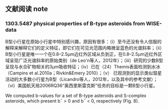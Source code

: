 ## 文献阅读 note
### 1303.5487 physical properties of B-type asteroids from WISE-data
B型小行星在原始小行星中特别感兴趣，原因有很多：（i）至今还没有令人信服的解释来解释它们的定义特征，即它们在可见光范围内略微呈蓝色的光谱斜率；（ii）B型小行星是唯一一个在0.8–2.5µm近红外区域从负到正，在0.8–2.5µm近红外区域呈现广泛光谱斜率的原始类别（de Leo'n等人，2012年）；（iii）研究的少数B型呈现与水合矿物相关的3µm吸收特征；（iv）已在（24）Themis表面检测到水冰（Campins et al.2010a；Rivkin&Emery 2010）；（v） 已观测到的显示类似彗星活动的大多数小行星为B型（Licandro等人，2012年，以及其中的参考文献）；（vi）美国航天局2006RQ36“奥西里斯雷克斯”任务的目标是一颗B型小行星。

We computed b-values for a set of B-type asteroids and S-complex asteroids, which present b¯ > 0 and b¯ < 0, respectively (Fig. 8). 